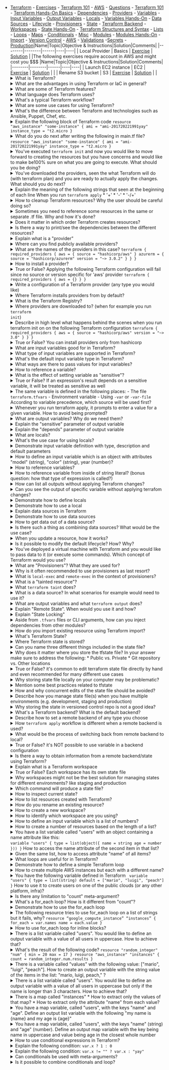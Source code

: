 - [Terraform](#terraform) - [Exercises](#exercises) - [Terraform 101](#terraform-101) - [AWS](#aws) - [Questions](#questions) - [Terraform 101](#terraform-101-1) - [Terraform Hands-On Basics](#terraform-hands-on-basics) - [Dependencies](#dependencies) - [Providers](#providers) - [Variables](#variables) - [Input Variables](#input-variables) - [Output Variables](#output-variables) - [Locals](#locals) - [Variables Hands-On](#variables-hands-on) - [Data Sources](#data-sources) - [Lifecycle](#lifecycle) - [Provisioners](#provisioners) - [State](#state) - [Terraform Backend](#terraform-backend) - [Workspaces](#workspaces) - [State Hands-On](#state-hands-on) - [Terraform Structures and Syntax](#terraform-structures-and-syntax) - [Lists](#lists) - [Loops](#loops) - [Maps](#maps) - [Conditionals](#conditionals) - [Misc](#misc) - [Modules](#modules) - [Modules Hands-On](#modules-hands-on) - [Import](#import) - [Version Control](#version-control) - [AWS](#aws-1) - [Validations](#validations) -[Secrets](#secrets) - [Production](#production)<a name="exercises-terraform-101"></a>|Name|Topic|Objective & Instructions|Solution|Comments| |--------|--------|------|----|----| | Local Provider | Basics | [Exercise](exercises/terraform_local_provider/exercise.md) | [Solution](exercises/terraform_local_provider/solution.md) | |The following exercises require account in AWS and might cost you $$$ |Name|Topic|Objective & Instructions|Solution|Comments| |--------|--------|------|----|----| | Launch EC2 instance | EC2 | [Exercise](exercises/launch_ec2_instance/exercise.md) | [Solution](exercises/launch_ec2_instance/solution.md) | | | Rename S3 bucket | S3 | [Exercise](exercises/s3_bucket_rename/exercise.md) | [Solution](exercises/s3_bucket_rename/solution.md) | |<details> <summary>What is Terraform?</summary><br><b> [Terraform](https://www.terraform.io/intro): "HashiCorp Terraform is an infrastructure as code tool that lets you define both cloud and on-prem resources in human-readable configuration files that you can version, reuse, and share. You can then use a consistent workflow to provision and manage all of your infrastructure throughout its lifecycle. Terraform can manage low-level components like compute, storage, and networking resources, as well as high-level components like DNS entries and SaaS features." </b></details> <details> <summary>What are the advantages in using Terraform or IaC in general?</summary><br><b> - Full automation: In the past, resource creation, modification and removal were handled manually or by using a set of tooling. With Terraform or other IaC technologies, you manage the full lifecycle in an automated fashion.<br> - Modular and Reusable: Code that you write for certain purposes can be used and assembled indifferent ways. You can write code to create resources on a public cloud and it can be shared with other teams who can also use it in their account on the same (or different) cloud><br> - Improved testing: Concepts like CI can be easily applied on IaC based projects and code snippets. This allow you to test and verify operations beforehand - </b></details> <details> <summary>What are some of Terraform features?</summary><br><b> - Declarative: Terraform uses the declarative approach (rather than the procedural one) in order to define end-status of the resources - No agents: as opposed to other technologies (e.g. Puppet) where you use a model of agent and server, with Terraform you use the different APIs (of clouds, services, etc.) to perform the operations - Community: Terraform has strong community who constantly publishes modules and fixes when needed. This ensures there is good modules maintenance and users can get support quite quickly at any point - </b></details> <details><summary>What language does Terraform uses?</summary><br><b> A DSL called "HCL" (Hashicorp Configuration Language). A declarative language for defining infrastructure. </b></details> <details> <summary>What's a typical Terraform workflow?</summary><br><b> 1. Write Terraform definitions: `.tf` files written in HCL that described the desired infrastructure state (and run `terraform init` at the very beginning) 2. Review: With command such as `terraform plan` you can get a glance at what Terraform will perform with the written definitions 3. Apply definitions: With the command `terraform apply` Terraform will apply the given definitions, by adding, modifying or removing the resources This is a manual process. Most of the time this is automated so user submits a PR/MR to propose terraform changes, there is a process to test these changes and once merged they are applied (`terraform apply`). </b></details> <details> <summary>What are some use cases for using Terraform?</summary><br><b> -Infra provisioning and management: You need to automated or code your infra so you are able to test it easily, apply it and make any changes necessary. - Multi-cloud environment: You manage infrastructure on different clouds, but looking for a consistent way to do it across the clouds - Consistent environments: You manage environments such as test, production, staging, ... and looking for a way to have them consistent so any modification in one of them, applies to other environments as well </b></details> <details> <summary>What's the difference between Terraform and technologies such as Ansible, Puppet, Chef, etc.</summary><br><b> Terraform is considered to be an IaC technology. It's used for provisioning resources, for managing infrastructure on different platforms. Ansible, Puppet and Chef are Configuration Management technologies. They are used once there is an instance running and you would like to apply some configuration on it like installing an application, applying securitypolicy, etc. To be clear, CM tools can be used to provision resources so in the end goal of having infrastructure, both Terraform and something like Ansible, can achieve the same result. The difference is in the how. Ansible doesn't saves the state of resources, it doesn't know how many instances there are in your environment as opposed to Terraform. At the same time while Terraform can perform configuration management tasks, it has less modules support for that specific goal and it doesn't track the task execution state as Ansible. The differences are there and it's most of the time recommended to mix the technologies, so Terraform used for managing infrastructure and CM technologies used for configuration on top of that infrastructure. </b></details><details> <summary>Explain the following block of Terraform code ``` resource "aws_instance" "some-instance" { ami = "ami-201720221991yay" instance_type = "t2.micro } ``` </summary><br><b> It's a resource of type "aws_instance" used to provision an instance. The name of the resource (NOT INSTANCE) is "some-instance". The instance itself will be provisioned with type "t2.micro" and using an image of the AMI "ami-201720221991yay". </b></details> <details> <summary>What do you do next after writing the following in main.tf file? ``` resource "aws_instance" "some-instance" { ami = "ami-201720221991yay" instance_type = "t2.micro } ``` </summary><br><b> Run `terraform init`. This will scan the code in the directory to figure out which providers are used (in this case AWS provider) and will download them. </b></details> <details> <summary>You've executed <code>terraform init</code> and now you would like to move forward to creating the resources but you have concerns and would like to make be100% sure on what you are going to execute. What should you be doing?</summary><br><b> Execute `terraform plan`. That will provide a detailed information on what Terraform will do once you apply the changes. </b></details> <details> <summary>You've downloaded the providers, seen the what Terraform will do (with terraform plan) and you are ready to actually apply the changes. What should you do next?</summary><br><b> Run `terraform apply`. That will apply the changes described in your .tf files. </b></details> <details> <summary>Explain the meaning of the following strings that seen at the beginning of each line When you run <code>terraform apply</code> * '+' * '-' * '-/+' </summary><br><b> * '+' - The resource or attribute is going to be added * '-' - the resource or attribute is going to be removed * '-/+' - the resource or attribute is going to be replaced </b></details> <details> <summary>How to cleanup Terraform resources? Why the user should be careful doing so?</summary><br><b>`terraform destroy` will cleanup all the resources tracked by Terraform. A user should be careful with this command because there is no way to revert it. Sure, you can always run again "apply" but that can take time, generates completely new resources, etc. </b></details><details> <summary>Sometimes you need to reference some resources in the same or separate .tf file. Why and how it's done?</summary><br><b> Why: because resources are sometimes connected or need to be connected. For example, you create an AWS instance with "aws_instance" resource but, at the same time you would like also to allow some traffic to it (because by default traffic is not allowed). For that you'll create a "aws_security_group" resource and then, in your aws_instance resource, you'll reference it. How: Using the syntax <PROVIDER TYPE>.<NAME>.<ATTRIBUTE> In your AWS instance it would like that: ``` resource "aws_instance" "some-instance" { ami = "some-ami" instance_type = "t2.micro" vpc_security_group_ids = [aws_security_group.instance.id] } ``` </b></details> <details> <summary>Does it matter in which order Terraform creates resources?</summary><br><b> Yes, when there is a dependency between different Terraform resources, you want the resources to be created in the rightorder and this is exactly what Terraform does. To make it ever more clear, if you have a resource X that references the ID of resource Y, it doesn't makes sense to create first resource X because it won't have any ID to get from a resource that wasn't created yet. </b></details> <details> <summary>Is there a way to print/see the dependencies between the different resources?</summary><br><b> Yes, with `terraform graph` The output is in DOT - A graph description language. </b></details><details> <summary>Explain what is a "provider"</summary><br><b> [terraform.io](https://www.terraform.io/docs/language/providers/index.html): "Terraform relies on plugins called "providers" to interact with cloud providers, SaaS providers, and other APIs...Each provider adds a set of resource types and/or data sources that Terraform can manage. Every resource type is implemented by a provider; without providers, Terraform can't manage any kind of infrastructure." </b></details> <details> <summary>Where can you find publicly available providers?</summary><br><b> In the [Terraform Registry](https://registry.terraform.io/browse/providers) </b></details> <details> <summary>What are the names of the providers in this case? ``` terraform { required_providers { aws = { source = "hashicorp/aws" } azurerm = { source = "hashicorp/azurerm" version = "~> 3.0.2" } } } ``` </summary><br><b> azurerm and aws </b></details> <details> <summary>How to install a provider? </summary><br><b> You write aprovider block like the following one and run `terraform init` ``` provider "aws" { region = "us-west-1" } ``` </b></details> <details> <summary>True or False? Applying the following Terraform configuration will fail since no source or version specific for 'aws' provider ``` terraform { required_providers { aws = {} } } ``` </summary><br><b> False. It will look for "aws" provider in the public Terraform registry and will take the latest version. </b></details> <details> <summary>Write a configuration of a Terraform provider (any type you would like)</summary><br><b> AWS is one of the most popular providers in Terraform. Here is an example of how to configure it to use one specific region and specifying a specific version of the provider ``` terraform { required_providers { aws = { source = "hashicorp/aws" version = "~> 3.0" } } }provider "aws" { region = "us-west-2" } ``` </b></details> <details> <summary>Where Terraform installs providers from by default? </summary><br><b> By default Terraform providers are installed from Terraform Registry </b></details> <details> <summary>What is the Terraform Registry?</summary><br><b> The Terraform Registry provides a centralized location for official and community-managed providers and modules. </b></details> <details> <summary>Where providers are downloaded to? (when for example you run <code>terraform init</code>)</summary><br><b> `.terraform` directory. </b></details> <details> <summary>Describe in high level what happens behind the scenes when you run terraform init on on the following Terraform configuration ``` terraform { required_providers { aws = { source = "hashicorp/aws" version = "~> 3.0" } } } ``` </summary><br><b> 1. Terraform checks if there is an aws provider in this address: `registry.terraform.io/hashicorp/aws` 2. Installs latest version of aws provider(assuming the URL exists and valid) </b></details> <details> <summary>True or False? You can install providers only from hashicorp</summary><br><b> False. You can specify any provider from any URL, not only those from hashicorp. </b></details><details> <summary>What are input variables good for in Terraform?</summary><br><b> Variables allow you define piece of data in one location instead of repeating the hardcoded value of it in multiple different locations. Then when you need to modify the variable's value, you do it in one location instead of changing each one of the hardcoded values. </b></details> <details> <summary>What type of input variables are supported in Terraform?</summary><br><b> ``` string number bool list(<TYPE>) set(<TYPE>) map(<TYPE>) object({<ATTR_NAME> = <TYPE>, ... }) tuple([<TYPE>, ...]) ``` </b></details> <details> <summary>What's the default input variable type in Terraform?</summary><br><b> `any` </b></details> <details> <summary>What ways are there to pass values for input variables?</summary><br><b> * Using `-var` option in the CLI * Using a file by using the `-var-file` option in the CLI * Environment variable that starts with `TF_VAR_<VAR_NAME>` If no value given, user will be prompted toprovide one. </b></details> <details> <summary>How to reference a variable?</summary><br><b> Using the syntax `var.<VAR_NAME>` </b></details> <details> <summary>What is the effect of setting variable as "sensitive"?</summary><br><b> It doesn't show its value when you run `terraform apply` or `terraform plan` but eventually it's still recorded in the state file. </b></details> <details> <summary>True or False? If an expression's result depends on a sensitive variable, it will be treated as sensitive as well</summary><br><b> True </b></details> <details> <summary>The same variable is defined in the following places: - The file `terraform.tfvars` - Environment variable - Using `-var` or `-var-file` According to variable precedence, which source will be used first?</summary><br><b> Terraform loads variables in the following order, with later sources taking precedence over earlier ones: - Environment variable - The file `terraform.tfvars` - Using `-var` or `-var-file` </b></details><details> <summary>Whenever you run terraform apply, it prompts to enter a value for a given variable. How to avoid being prompted?</summary><br><b> While removing the variable is theoretically a correct answer, it will probably fail the execution. You can use something like the `-var` option to provide the value and avoid being prompted to insert a value. Another option is to run `export TF_VAR_<VAR_NAME>=<VALUE>`. </b></details><details> <summary>What are output variables? Why do we need them?</summary><br><b> Output variable allow you to display/print certain piece of data as part of Terraform execution. The most common use case for it is probably to print the IP address of an instance. Imagine you provision an instance and you would like to know what the IP address to connect to it. Instead of looking for it for the console/OS, you can use the output variable and print that piece of information to the screen </b></details> <details> <summary>Explain the "sensitive" parameter of output variable</summary><br><b> When set to "true", Terraform will avoid logging output variable's data. The use case for it is sensitive data such as password or private keys. </b></details> <details> <summary>Explain the "depends" parameter of output variable</summary><br><b> It is used to set explicitly dependency between the output variable and any other resource. Use case: some piece of information is available only onceanother resource is ready. </b></details><details> <summary>What are locals?</summary><br><b> Similarly to variables they serve as placeholders for data and values. Differently from variables, users can't override them by passing different values. </b></details> <details> <summary>What's the use case for using locals?</summary><br><b> You have multiple hardcoded values that repeat themselves in different sections, but at the same time you don't want to expose them as in, allow users to override values. </b></details><details> <summary>Demonstrate input variable definition with type, description and default parameters</summary><br><b> ``` variable "app_id" { type = string description = "The id of application" default = "some_value" } ``` Unrelated note: variables are usually defined in their own file (vars.tf for example). </b></details> <details> <summary>How to define an input variable which is an object with attributes "model" (string), "color" (string), year (number)?</summary><br><b> ``` variable "car_model" { description = "Car model object" type = object({ model = string color = string year = number }) } ``` Note: you can also define a default for it. </b></details> <details> <summary>How to reference variables?</summary><br><b> Variable are referenced with `var.VARIABLE_NAME` syntax. Let's have a look at an example: vars.tf: ``` variable "memory" { type = string default "8192" } variable "cpu" { type = string default = "4" } ``` main.tf: ``` resource "libvirt_domain" "vm1" { name = "vm1"memory = var.memory cpu = var.cpu } ``` </b></details> <details> <summary>How to reference variable from inside of string literal? (bonus question: how that type of expression is called?)</summary><br><b> Using the syntax: `"${var.VAR_NAME}"`. It's called "interpolation". Very common to see it used in user_data attribute related to instances. ``` user_data = <<-EOF This is some fabulos string It demonstrates how to use interpolation Yes, it's truly ${var.awesome_or_meh} EOF ``` </b></details> <details> <summary>How can list all outputs without applying Terraform changes?</summary><br><b> `terraform output` will list all outputs without applying any changes </b></details> <details> <summary>Can you see the output of specific variable without applying terrafom changes?</summary><br><b> Yes, with `terraform output <OUTPUT_VAR>`. Very useful for scripts :) </b></details> <details> <summary>Demonstrate how to define locals</summary><br><b> ``` locals { x = 2 y = "o" z = 2.2 } ```</b></details> <details> <summary>Demonstrate how to use a local</summary><br><b> if we defined something like this ``` locals { x = 2 } ``` then to use it, you have to use something like this: `local.x` </b></details><details> <summary>Explain data sources in Terraform</summary><br><b> * Data sources used to get data from providers or in general from external resources to Terraform (e.g. public clouds like AWS, GCP, Azure). * Data sources used for reading. They are not modifying or creating anything * Many providers expose multiple data sources </b></details> <details> <summary>Demonstrate how to use data sources</summary><br><b> ``` data "aws_vpc" "default { default = true } ``` </b></details> <details> <summary>How to get data out of a data source?</summary><br><b> The general syntax is `data.<PROVIDER_AND_TYPE>.<NAME>.<ATTRIBUTE>` So if you defined the following data source ``` data "aws_vpc" "default { default = true } ``` You can retrieve the ID attribute this way: `data.aws_vpc.default.id` </b></details> <details> <summary>Is there such a thing as combining data sources? What would be the use case?</summary><br><b> Yes, you can define a data source while using another data source as a filterfor example. Let's say we want to get AWS subnets but only from our default VPC: ``` data "aws_subnets" "default" { filter { name = "vpc-id" values = [data.aws_vpc.default.id] } } ``` </b></details><details> <summary>When you update a resource, how it works?</summary><br><b> By default the current resource is deleted, a new one is created and any references pointing the old resource are updated to point the new resource </b></details> <details> <summary>Is it possible to modify the default lifecycle? How? Why?</summary><br><b> Yes, it's possible. There are different lifecycles one can choose from. For example "create_before_destroy" which inverts the order and first creates the new resource, updates all the references from old resource to the new resource and then removes the old resource. How to use it: ``` lifecycle { create_before_destroy = true } ``` Why to use it in the first place: you might have resources that have dependency where they dependency itself is immutable (= you can't modify it hence you have to create a new one), in such case the default lifecycle won't work because you won't be able to remove the resource that has the dependency as it still references an oldresource. AWS ASG + launch configurations is a good example of such use case. </b></details> <details> <summary>You've deployed a virtual machine with Terraform and you would like to pass data to it (or execute some commands). Which concept of Terraform would you use?</summary><br><b> [Provisioners](https://www.terraform.io/docs/language/resources/provisioners) </b></details><details> <summary>What are "Provisioners"? What they are used for?</summary><br><b> Provisioners can be described as plugin to use with Terraform, usually focusing on the aspect of service configuration and make it operational. Few example of provisioners: * Run configuration management on a provisioned instance using technology like Ansible, Chef or Puppet. * Copying files * Executing remote scripts </b></details> <details> <summary>Why is it often recommended to use provisioners as last resort?</summary><br><b> Since a provisioner can run a variety of actions, it's not always feasible to plan and understand what will happen when running a certain provisioner. For this reason, it's usually recommended to use Terraform built-in option, whenever's possible. </b></details> <details> <summary>What is <code>local-exec</code> and <code>remote-exec</code> in the context of provisioners?</summary><br><b> <code>local-exec</code> provisioners run commands on the machine where Terraform isexecuted, while <code>remote-exec</code> provisioners run commands on the remote resource. </b></details> <details> <summary>What is a "tainted resource"?</summary><br><b> It's a resource which was successfully created but failed during provisioning. Terraform will fail and mark this resource as "tainted". </b></details> <details> <summary>What <code>terraform taint</code> does?</summary><br><b> <code>terraform taint resource.id</code> manually marks the resource as tainted in the state file. So when you run <code>terraform apply</code> the next time, the resource will be destroyed and recreated. </b></details> <details> <summary>What is a data source? In what scenarios for example would need to use it?</summary><br><b> Data sources lookup or compute values that can be used elsewhere in terraform configuration. There are quite a few cases you might need to use them: * you want to reference resources not managed through terraform * you want to reference resources managed by a differentterraform module * you want to cleanly compute a value with typechecking, such as with <code>aws_iam_policy_document</code> </b></details> <details> <summary>What are output variables and what <code>terraform output</code> does?</summary><br><b> Output variables are named values that are sourced from the attributes of a module. They are stored in terraform state, and can be used by other modules through <code>remote_state</code> </b></details> <details> <summary>Explain "Remote State". When would you use it and how?</summary><br><b> Terraform generates a `terraform.tfstate` json file that describes components/service provisioned on the specified provider. Remote State stores this file in a remote storage media to enable collaboration amongst team. </b></details> <details> <summary>Explain "State Locking"</summary><br><b> State locking is a mechanism that blocks an operations against a specific state file from multiple callers so as to avoid conflicting operations from different teammembers. Once the first caller's operation's lock is released the other team member may go ahead to carryout his own operation. Nevertheless Terraform will first check the state file to see if the desired resource already exist and if not it goes ahead to create it. </b></details> <details> <summary>Aside from <code>.tfvars</code> files or CLI arguments, how can you inject dependencies from other modules?</summary><br><b> The built-in terraform way would be to use <code>remote-state</code> to lookup the outputs from other modules. It is also common in the community to use a tool called <code>terragrunt</code> to explicitly inject variables between modules. </b></details> <details> <summary>How do you import existing resource using Terraform import?</summary><br><b> 1. Identify which resource you want to import. 2. Write terraform code matching configuration of that resource. 3. Run terraform command <code>terraform import RESOURCE ID</code><br> eg. Let's say you want to import an awsinstance. Then you'll perform following: 1. Identify that aws instance in console 2. Refer to it's configuration and write Terraform code which will look something like: ``` resource "aws_instance" "tf_aws_instance" { ami = data.aws_ami.ubuntu.id instance_type = "t3.micro" tags = { Name = "import-me" } } ``` 3. Run terraform command <code>terraform import aws_instance.tf_aws_instance i-12345678</code> </b></details><details> <summary>What's Terraform State?</summary><br><b> [terraform.io](https://www.terraform.io/language/state): "Terraform must store state about your managed infrastructure and configuration. This state is used by Terraform to map real world resources to your configuration, keep track of metadata, and to improve performance for large infrastructures." In other words, it's a mechanism in Terraform to track resources you've created or cleaned up. This is how terraform knows what to update/create/delete when you run `terraform apply` and also other commands like `terraform destroy`. </b></details> <details> <summary>Where Terraform state is stored?</summary><br><b> There is more than one answer to this question. It's very much depends on whether you share it with others or it's only local in your Terraform directory, but taking a beginner's case, when you run terraform in a directory, the state will be stored in that directory in `terraform.tfstate` file. </b></details> <details><summary>Can you name three different things included in the state file?</summary><br><b> * The representation of resources - JSON format of the resources, their attributes, IDs, ... everything that required to identify the resource and also anything that was included in the .tf files on these resources * Terraform version * Outputs </b></details> <details> <summary>Why does it matter where you store the tfstate file? In your answer make sure to address the following: * Public vs. Private * Git repository vs. Other locations </summary><br><b> - tfstate contains credentials in plain text. You don't want to put it in publicly shared location - tfstate shouldn't be modified concurrently so putting it in a shared location available for everyone with "write" permissions might lead to issues. (Terraform remote state doesn't has this problem). - tfstate is an important file. As such, it might be better to put it in a location that has regular backups and good security. As such, tfstateshouldn't be stored in git repositories. secured storage such as secured buckets, is a better option. </b></details> <details> <summary>True or False? it's common to edit terraform state file directly by hand and even recommended for many different use cases</summary><br><b> False. You should avoid as much possible to edit Terraform state files directly by hand. </b></details> <details> <summary>Why storing state file locally on your computer may be problematic?</summary><br><b> In general, storing state file on your computer isn't a problem. It starts to be a problem when you are part of a team that uses Terraform and then you would like to make sure it's shared. In addition to being shared, you want to be able to handle the fact that different teams members can edit the file and can do it at the same time, so locking is quite an important aspect as well. </b></details> <details> <summary>Mention some best practices related to tfstate</summary><br><b> - Don't edit it manually. tfstatewas designed to be manipulated by terraform and not by users directly. - Store it in secured location (since it can include credentials and sensitive data in general) - Backup it regularly so you can roll-back easily when needed - Store it in remote shared storage. This is especially needed when working in a team and the state can be updated by any of the team members - Enabled versioning if the storage where you store the state file, supports it. Versioning is great for backups and roll-backs in case of an issue. </b></details> <details> <summary>How and why concurrent edits of the state file should be avoided?</summary><br><b> If there are two users or processes concurrently editing the state file it can result in invalid state file that doesn't actually represents the state of resources.<br> To avoid that, Terraform can apply state locking if the backend supports that. For example, AWS s3 supports state locking and consistency via DynamoDB. Often, if the backend supports it,Terraform will make use of state locking automatically so nothing is required from the user to activate it. </b></details> <details> <summary>Describe how you manage state file(s) when you have multiple environments (e.g. development, staging and production)</summary><br><b> Probably no right or wrong answer here, but it seems, based on different source, that the overall preferred way is to have a dedicated state file per environment. </b></details> <details> <summary>Why storing the state in versioned control repo is not a good idea?</summary><br><b> * Sensitive data: some resources may specify sensitive data (like passwords and tokens) and everything in a state file is stored in plain text * Prone to errors: when working with Git repos, you mayo often find yourself switch branches, checkout specific commits, perform rebases, ... all these operations may end up in you eventually performing `terraform apply` on non-latest version of your Terraform code </b></details><details> <summary>What's a Terraform backend? What is the default backend?</summary><br><b> Terraform backend determines how the Terraform state is stored and loaded. By default the state is local, but it's possible to set a remote backend </b></details> <details> <summary>Describe how to set a remote backend of any type you choose</summary><br><b> Let's say we chose use Amazon s3 as a remote Terraform backend where we can store Terraform's state. 1. Write Terraform code for creating an s3 bucket 1. It would be a good idea to add lifecycle of "prevent_destroy" to it so it's not accidentally deleted 2. Enable versioning (add a resource of "aws_s3_bucket_versioning") 3. Encrypt the bucket ("aws_s3_bucket_server_side_encryption_configuration") 4. Block public access 5. Handle locking. One way is to add DB for it 6. Add the point you'll want to run init and apply commands to avoid an issue where you at the same time create the resources for remote backend and also switch to a remotebackend 7. Once resources were created, add Terraform backend code ``` terraform { backend "s3" { bucket ... } } ``` 7. Run `terraform init` as it will configure the backend </b></details> <details> <summary>How <code>terraform apply</code> workflow is different when a remote backend is used?</summary><br><b> It starts with acquiring a state lock so others can't modify the state at the same time. </b></details> <details> <summary>What would be the process of switching back from remote backend to local?</summary><br><b> 1. You remove the backend code and perform `terraform init` to switch back to `local` backend 2. You remove the resources that are the remote backend itself </b></details> <details> <summary>True or False? it's NOT possible to use variable in a backend configuration</summary><br><b> That's true and quite a limitation as it means you'll have to go to the resources of the remote backend and copy some values to the backend configuration. One way to deal with it is usingpartial configurations in a completely separate file from the backend itself and then load them with `terraform init -backend-config=some_backend_partial_conf.hcl` </b></details> <details> <summary>Is there a way to obtain information from a remote backend/state using Terraform?</summary><br><b> Yes, using the concept of data sources. There is a data source for a remote state called "terraform_remote_state". You can use it the following syntax `data.terraform_remote_state.<NAME>.outputs.<ATTRIBUTE>` </b></details><details> <summary>Explain what is a Terraform workspace</summary><br><b> [developer.hashicorp.com](https://developer.hashicorp.com/terraform/language/state/workspaces): "The persistent data stored in the backend belongs to a workspace. The backend initially has only one workspace containing one Terraform state associated with that configuration. Some backends support multiple named workspaces, allowing multiple states to be associated with a single configuration." </b></details> <details> <summary>True or False? Each workspace has its own state file</summary><br><b> True </b></details> <details> <summary>Why workspaces might not be the best solution for managing states for different environments? like staging and production</summary><br><b> One reason is that all the workspaces are stored in one location (as in one backend) and usually you don't want to use the same access control and authentication for both staging and production for obvious reasons. Also working in workspaces isquite prone to human errors as you might accidentally think you are in one workspace, while you are working a completely different one. </b></details><details> <summary>Which command will produce a state file?</summary><br><b> `terraform apply` </b></details> <details> <summary>How to inspect current state?</summary><br><b> `terraform show` </b></details> <details> <summary>How to list resources created with Terraform?</summary><br><b> `terraform state list` </b></details> <details> <summary>How do you rename an existing resource?</summary><br><b> `terraform state mv` </b></details> <details> <summary>How to create a new workspace?</summary><br><b> `terraform workspace new <WORKSPACE_NAME>` </b></details> <details> <summary>How to identify which workspace are you using?</summary><br><b> `terraform workspace show` </b></details><details> <summary>How to define an input variable which is a list of numbers?</summary><br><b> ``` variable "list_of_nums" { type = list(number) description = "An example of list of numbers" default = [2, 0, 1, 7] } ``` </b></details> <details> <summary>How to create a number of resources based on the length of a list?</summary><br><b> ``` resource "some_resource" "some_name" { count = length(var.some_list) } ``` </b></details> <details> <summary>You have a list variable called "users" with an object containing a name attribute like this:<br> ``` variable "users" { type = list(object({ name = string age = number })) } ``` How to access the name attribute of the second item in that list?</summary><br><b> `users[1].name` </b></details> <details> <summary>Given the same list, how to access attribute "name" of all items?</summary><br><b> `users[*].name` </b></details><details> <summary>What loops are useful for in Terraform?</summary><br><b> The most common use case is when you need to create multiple resources with only a slight difference (like different name). Instead of defining multiple separate resources, you can define it once and create multiple instances of it using loops. </b></details> <details> <summary>Demonstrate how to define a simple Terraform loop</summary><br><b> ``` resource "aws_instance" "server" { count = 15 } ``` The above configuration will create 15 aws instances. </b></details> <details> <summary>How to create multiple AWS instances but each with a different name?</summary><br><b> ``` resource "aws_instance" "server" { count = 6 tags = { Name = "instance-${count.index}" } } ``` The above configuration will create 6 instances, each with a different name. </b></details> <details> <summary>You have the following variable defined in Terraform ``` variable "users" { type = list(string) default = ["mario", "luigi", "peach"] }``` How to use it to create users on one of the public clouds (or any other platform, infra)? </summary><br><b> ``` resource "aws_iam_user" "user" { count = length(var.users) name = var.users[count.index] } ``` </b></details> <details> <summary>Is there any limitation to "count" meta-argument?</summary><br><b> * `count` isn't supported within an inline block * It's quite limited when it comes to lists.You'll notice that modifying items in lists or even operations like removal sometimes interpreted in a way you didn't expect. For example, removing an item from a list, may shift other items to a new position and since each position represents a resource with count, that may lead to a result where wrong resources are being modified and removed. There are ways to do deal it, but still using count with lists is not always straightforward </b></details> <details> <summary>What's a for_each loop? How is it different from "count"?</summary><br><b> * for_each can applied only on collectionslike maps or sets (as opposed to count that can be applied on lists) * for_each helps to deal with the limitation of `count` which isn't optimal for use cases of modifying lists * for_each supports inline blocks as opposed to `count` </b></details> <details> <summary>Demonstrate how to use the for_each loop</summary><br><b> ``` resource “google_compute_instance” “instances” { for_each = var.names_map name = each.value } ``` </b></details> <details> <summary>The following resource tries to use for_each loop on a list of strings but it fails, why? ``` resource “google_compute_instance” “instances” { for_each = var.names name = each.value } ``` </summary><br><b> for_each can applied only on collections like maps or sets so the list should be converted to a set like this: `for_each = toset(var.names)` </b></details> <details> <summary>How to use for_each loop for inline blocks?</summary><br><b> ``` resource "some_instance" "instance" { dynamic "tag" { for_each = var.tags content { key =tag.key value = tag.value } } } ``` </b></details> <details> <summary>There is a list variable called "users". You would like to define an output variable with a value of all users in uppercase. How to achieve that?</summary><br><b> ``` output "users" { value = [for name in var.user_names : upper(name)] } ``` </b></details> <details> <summary>What's the result of the following code? ``` resource "random_integer" "num" { min = 20 max = 17 } resource "aws_instance" "instances" { count = random_integer.num.results } ``` </summary><br><b> The above code will fail as it's not possible to reference resource outputs with count, because Terraform has to compute count before any resources are created (or modified). </b></details> <details> <summary>There is a variable called "values" with the following value: ["mario", "luigi", "peach"]. How to create an output variable with the string value of the items in the list: "mario, luigi, peach," ?</summary><br><b> ``` output "users" { value = "%{ forname in var.values }${name}, %{ endfor }" } ``` </b></details> <details> <summary>There is a list variable called "users". You would like to define an output variable with a value of all users in uppercase but only if the name is longer than 3 characters. How to achieve that?</summary><br><b> ``` output "users" { value = [for name in var.user_names : upper(name) if length(name) > 3] } ``` </b></details><details> <summary>There is a map called "instances" * How to extract only the values of that map? * How to extract only the attribute "name" from each value? </summary><br><b> * Using the values built-in function: `values(instances)` * `values(instances)[*].name` </b></details> <details> <summary>You have a map variable, called "users", with the keys "name" and "age". Define an output list variable with the following "my name is {name} and my age is {age}"</summary><br><b> ``` output "name_and_age" { value = [for name, age in var.users : "my name is ${name} and my age is ${age}"] } ``` </b></details> <details> <summary>You have a map variable, called "users", with the keys "name" (string) and "age" (number). Define an output map variable with the key being name in uppercase and value being age in the closest whole number </summary><br><b> ``` output "name_and_age" { value = {for name, age in var.users : upper(name) => floor(age) } ``` </b></details><details> <summary>How to use conditional expressions in Terraform?</summary><br><b> `some_condition ? "value_if_true" : "value_if_false"` </b></details> <details> <summary>Explain the following condition: <code>var.x ? 1 : 0</code></summary><br><b> If `x` evaluated to true, the result is 1, otherwise (if false) the result is 0. </b></details> <details> <summary>Explain the following condition: <code>var.x != "" ? var.x : "yay"</code></summary><br><b> If `x` is an empty string the result is "yay", otherwise it's the value of `x` variable </b></details> <details> <summary>Can conditionals be used with meta-arguments?</code></summary><br><b> Yes, for example the "count" meta-argument: ``` resource "aws_instance" "server" { count = var.amount ? 1 : 0 ... } ``` </b></details> <details> <summary>Is it possible to combine conditionals and loop?</code></summary><br><b> Yes, for example: ``` dynamic "tag" { for_each = { for key, value in var.tags: key => value if key != "" } } ```<details> <summary>What are meta-arguments in Terraform?</summary><br><b> Arguments that affect the lifecycle of a resources (its creation, modification, ...) and supported by Terraform regardless to the type of resource in which they are used. Some examples: * count: how many resources to create out of one definition of a resource * lifecycle: how to treat resource creation or removal </b></details> <details> <summary>What meta-arguments are you familiar with?</summary><br><b> * count: how many resources to create out of one definition of a resource * lifecycle: how to treat resource creation or removal * depends_on: create a dependency between resources </b></details> <details> <summary>What <code>templatefile</code> function does?</summary><br><b> Renders a template file and returns the result as string. </b></details> <details> <summary>You are trying to use templatefile as part of a module and you use a relative path to load a file but sometimes it fails, especially when otherstry to reuse the module. How can you deal with that?</summary><br><b> Switch relative paths with what is known as path references. These are fixes: paths like module root path, module expression file path, etc. </b></details> <details> <summary>How do you test terraform syntax?</summary><br><b> A valid answer could be "I write Terraform configuration and try to execute it" but this makes testing cumbersome and quite complex in general. There is `terraform console` command which allows you to easily execute terraform functions and experiment with general syntax. </b></details> <details> <summary>True or False? Terraform console should be used carefully as it may modify your resources</summary><br><b> False. terraform console is ready-only. </b></details> <details> <summary>You need to render a template and get it as string. Which function would you use?</summary><br><b> `templatefile` function. </b></details> <details> <summary>Explain what <code>depends_on</code> used for and given anexample</summary><br><b> `depends_on` used to create an explicit dependency between resources in Terraform. For example, there is an application you would like to deploy in a cluster. If the cluster isn't ready (and also managed by Terraform of course) then you can't deploy the app. In this case, you will define "depends_on" in the app configuration and its value will be the cluster resource. </b></details><details> <summary>Explain Modules</summary> [Terraform.io](https://www.terraform.io/language/modules/develop): "A module is a container for multiple resources that are used together. Modules can be used to create lightweight abstractions, so that you can describe your infrastructure in terms of its architecture, rather than directly in terms of physical objects." In addition, modules are great for creating reusable Terraform code that can be shared and used not only between different repositories but even within the same repo, between different environments (like staging and production). </b></details> <details> <summary>What makes a Terraform code module? In other words, what a module is from practical perspective?</summary> Basically any file or files in a directory is a module in Terraform. There is no special syntax to use in order to define a module. </b></details> <details> <summary>How do you test a Terraform module?</summary><br><b> There are multiple answers, but the mostcommon answer would likely to be using the tool <code>terratest</code>, and to test that a module can be initialized, can create resources, and can destroy those resources cleanly. </b></details> <details> <summary>When creating a module, do you prefer to use inline blocks, separate resources or both? why?</summary> No right or wrong here. Personally, I prefer to use only separate resources in modules as it makes modules more flexible. So if a resource includes inline blocks, that may limit you at some point. </b></details> <details> <summary>True or False? Module source can be only local path</summary> False. It can be a Git URL, HTTP URL, ... for example: ``` module "some_module" { source = "github.com/foo/modules/bar?ref=v0.1" } ``` </b></details> <details> <summary>Where can you obtain Terraform modules?</summary><br><b> Terraform modules can be found at the [Terrafrom registry](https://registry.terraform.io/browse/modules) </b></details> <details> <summary>You noticed there arerelative paths in some of your modules and you would like to change that. What can you do and why is that a problem in the first place?</summary><br><b> Relative paths usually work fine in your own environment as you are familiar with the layout and paths used, but when sharing a module and making it reusable, you may bump into issues as it runs on different environments where the relative paths may no longer be relevant. A better approach would be to use `path reference` like one of the following: * `path.module`: the path of the module where the expression is used * `path.cwd`: the path of the current working directory * `path.root`: the path of the root module </b></details><details> <summary>How to use a module?</summary><br><b> The general syntax is: ``` module "<MODULE_NAME>" { source = "<MODULE_SOURCE>" ... } ``` The critical part is the source which you use to tell Terraform where the module can be found. </b></details> <details> <summary>Demonstrate using a module called "amazing_modle" in the path "../modules/amazing-module"</summary><br><b> ``` module "amazing_module" { source = "../modules/amazing-module" } ``` </b></details> <details> <summary>What should be done every time you modify the source parameter of a module?</summary><br><b> `terraform get -update` should be executed as it takes care of downloading and installing the module from the new path. </b></details> <details> <summary>How to access module output variables?</summary><br><b> the general syntax is `module.<MODULE_NAME>.<OUTPUT_VAR_NAME>` </b></details> <details> <summary>You would like to load and render a file from module directory. How to do that?</summary><br><b> script =templatesfile("${path.module}/user-data.sh", { ... }) </b></details> <details> <summary>There is a module to create a compute instance. How would you use the module to create three separate instances?</summary><br><b> starting with Terraform 0.13, the `count` meta-argument can be used with modules. So you could use something like this: ``` module "instances" { source = "/some/module/path" count = 3 } ``` You can also use it in outputs vars: `value = module.instances[*]` </b></details><details> <summary>Explain Terraform's import functionality</summary><br><b> `terraform import` is a CLI command used for importing an existing infrastructure into Terraform's state. It's does NOT create the definitions/configuration for creating such infrastructure. </b></details> <details> <summary>State two use cases where you would use <code>terraform import</code></summary><br><b> 1. You have existing resources in one of the providers and they are not managed by Terraform (as in not included in the state) 2. You lost your tfstate file and need to rebuild it </b></details><details> <summary>You have a Git repository with Terraform files but no .gitignore. What would you add to a .gitignore file in Terraform repository?</summary><br><b> ``` **/.terraform/* *.tfstate *.tfstate.* *.tfvars *.tfvars.json ``` You don't want to store state file nor any downloaded providers in .terraform directory. It also doesn't makes sense to share/store the state backup files. </b></details><details> <summary>What happens if you update user_data in the following case and apply the changes? ``` resource "aws_instance" "example" { ami = "..." instance_type = "t2.micro" user_data = <<-EOF #!/bin/bash echo "Hello, World" > index.xhtml EOF } ``` </summary><br><b> Nothing, because user_data is executed on boot so if an instance is already running, it won't change anything. To make it effective you'll have to use `user_data_replace_on_change = true`. </b></details> <details> <summary>You manage ASG with Terraform which means you also have "aws_launch_configuration" resources. The problem is that launch configurations are immutable and sometimes you need to change them. This creates a problem where Terraform isn't able to delete ASG because they reference old launch configuration. How to do deal with it?</summary><br><b> Add the following to "aws_launch_configuration" resource ``` lifecycle { create_before_destroy = true } ``` This will change the order of how Terraform works.First it will create the new resource (launch configuration). then it will update other resources to reference the new launch configuration and finally, it will remove old resources </b></details> <details> <summary>How to manage multiple regions in AWS provider configuration?</summary><br><b> ``` provider "aws" { region = "us-west-1" alias = "west_region" } provider "aws" { region = "us-east-1" alias = "east_region" } data "aws_region" "west_region" { provider = aws.west_region } data "aws_region" "east_region" { provider = aws.east_region } ``` To use it: ``` resource "aws_instance" "west_region_instance" { provider = aws.west_region instance_type = "t2.micro" ... } ``` </b></details> <details> <summary>Assuming you have multiple regions configured and you would like to use a module in one of them. How to achieve that?</summary><br><b> ``` module "some_module" { source = "..." providers = { aws = aws.some_region } ... } ``` </b></details> <details> <summary>How to manage multiple AWSaccounts?</summary><br><b> One way is to define multiple different provider blocks, each with its own "assume_role" ``` provider "aws" { region = "us-west-1" alias = "some-region" assume_role { role_arn = "arn:aws:iam::<SOME_ACCOUNT_ID>:role/<SOME_ROLE_NAME>" } } ``` </b></details><details> <summary>How would you enforce users that use your variables to provide values with certain constraints? For example, a number greater than 1</summary><br><b> Using `validation` block ``` variable "some_var" { type = number validation { condition = var.some_var > 1 error_message = "you have to specify a number greater than 1" } } ``` </b></details><details> <summary>What's the issue with the following provider configuration? ``` provider "aws" { region = "us-west-1" access_key = "blipblopblap" secret_key = "bipbopbipbop" } ``` </summary><br><b> It's not secure! you should never store credentials in plain text this way. </b></details> <details> <summary>What can you do to NOT store provider credentials in Terraform configuration files in plain text?</summary><br><b> 1. Use environment variables 2. Use password CLIs (like 1Password which is generic but there also specific provider options like aws-vault) </b></details> <details> <summary>How can you manage secrets/credentials in CI/CD?</summary><br><b> That very much depends on the CI/CD system/platform you are using. - GitHub Actions: Use Open ID Connect (OIDC) to establish connection with your provider. You then can specify in your GitHub Actions workflow the following: ``` - uses: aws-actions/configure-aws-credentials@v1 with: role-to-assume: arn:aws:iam::someIamRoleaws-region: ... ``` - Jenkins: If Jenkins runs on the provider, you can use the provider access entities (like roles, policies, ...) to grant the instance, on which Jenkins is running, access control - CircleCI: you can use `CircleCI Context` and then specify it in your CircleCI config file ``` context: - some-context ``` </b></details> <details> <summary>What are the pros and cons of using environment variables for managing secrets in Terraform configurations?</summary><br><b> Pros: * You avoid using secrets directly in configurations in plain text * free (no need to pay for secret management platforms/solutions) * Straightforward to use Cons: * Configurations might not be usable without the environment variables which may make impact the user experience as the user has to know what environment variables he should pass for everything to work properly * Mostly managed outside of Terraform mechanisms which makes it hard to enforce, track, ... anything that is related to secrets when itdepends on the user to pass environment variables </b></details> <details> <summary>True or False? If you pass secrets with environment variables, they are not visible in your state file</summary><br><b> False. State files include sensitive data as it is. Which means it's very important that wherever you store your state file, it's encrypted and accessible only to those who should be able to access it. </b></details> <details> <summary>True or False? If you pass secrets from a centralized secrets store (like Hashicorp Vault) they are not visible in plan files (terraform plan)</summary><br><b> False. It doesn't matter where your secrets store (file, environment variables, centralized secrets store), they will be visible in both state file and plan output. </b></details>This section is about how Terraform is actually used in real-life scenarios and organizations. <details> <summary>What structure layout do you use for your projects?</summary><br><b> There is no right or wrong answer, just what you personally adopted or your team, and being able to explain why. One common approach is to have a separate directory for each environment. ``` terraform_project/ staging/ production/ ``` Each environment has its own backend (as you don't want to use the same authentication and access controls for all environments) Going further, under each environment you'll separate between components, applications and services ``` terraform_project/ staging/ applications/ some-app-service-1/ some-app-service-2/ databases/ mongo/ postgres/ networking/ ``` </b></details> <details> <summary>What files do you have you have in your Terraform projects?</summary><br><b> Again, no right or wrong answer. Just your personal experience. main.tf providers.tf outputs.tf variables.tfdependencies.tf Each one of these files can be divided to smaller parts if needed (no reason to maintain VERY long files) </b></details> <details> <summary>An engineer in your team complains about having to copy-paste quite a lot of code between different folders and files of Terraform. What would you do?</summary><br><b> Suggest to use Terraform modules. </b></details> <details> <summary>When working with nested layout of many directories, it can make it cumbresome to run terraform commands in many different folders. How to deal with it?</summary><br><b> There are multiple ways to deal with it: 1. Write scripts that perform some commands recursively with different conditions 2. Use tools like Terragrunt where you commands like "run-all" that can run in parallel on multiple different paths </b></details> <details> <summary>One of the engineers in your team complains the inline shell scripts are quite big and maintaining them in Terraform files seems like a bad idea. What would youdo?</summary><br><b> A good solution for not including shell scripts inline (as in inside terraform configuration files) is to keep them in a separate file and then use the terraform `templatefile` function to render and get them as a string </b></details> <details> <summary>You noticed a lot of your Terraform code/configuration is duplicated, between repositories and also within the same repository between different directories. What one way you may adopt that will help handling with that?</summary><br><b> Using Terraform modules can help greatly with duplicated code and so different environments for example (staging and production) can reuse the same code by using the same modules. </b></details> <details> <summary>You noticed your Terraform code includes quite a lot of hardcoded values (like ports, subnets, ...) and they are duplicated in many locations. How'd you deal with it?</summary><br><b> Using variables might not be a good solution because some things shouldn't be exposed andaccidentally overridden. In such case you might want to use the concept of `locals` </b></details> <details> <summary>Every time there is a change in tags standards (for example your team decided to change one of the tags' name) you find yourself changing tags in multiple files and you find the process quite tedious. What can be done about it?</summary><br><b> Instead of defining tags at resource level, consider using `default_tags` as part of the provider configuration. </b></details> <details> <summary>You would like to change the name of a resource but afraid to cause downtime. What can be done?</summary><br><b> If it's a matter of changing a resource name, you could make use of `terraform state mv <ORIGINAL_RESOURCE_NAME> <NEW_RESOURCE_NAME>` </b></details> <details> <summary>You try to deploy a cluster and an app on that cluster, but the app resource was created before the cluster. How to manage such situation?</summary><br><b> Use the meta-argument `depends_on` in the appresource definition. This way the app will depend on the cluster resource and order will be maintained in creation of the resources. </b></details>